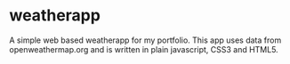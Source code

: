 # weatherapp
A simple web based weatherapp for my portfolio. This app uses data from openweathermap.org and is written in plain javascript, CSS3 and HTML5.
